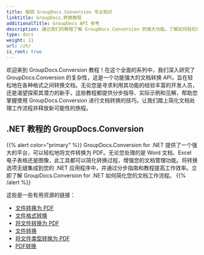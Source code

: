```yaml
---
title: 解锁 GroupDocs.Conversion 专业知识
linktitle: GroupDocs.转换教程
additionalTitle: GroupDocs API 参考
description: 通过我们的教程了解 GroupDocs.Conversion 的强大功能。了解如何轻松地在不同格式之间转换文档，以实现无缝工作流程集成。
type: docs
weight: 11
url: /zh/
is_root: true
---
```


欢迎来到 GroupDocs.Conversion 教程！在这个全面的系列中，我们深入研究了 GroupDocs.Conversion 的复杂性，这是一个功能强大的文档转换 API，旨在轻松地在各种格式之间转换文档。无论您是寻求利用其功能的经验丰富的开发人员，还是渴望探索其潜力的新手，这些教程都提供分步指导、实际示例和见解，帮助您掌握使用 GroupDocs.Conversion 进行文档转换的技巧。让我们踏上简化文档处理工作流程并释放新可能性的旅程。

## .NET 教程的 GroupDocs.Conversion
{{% alert color="primary" %}}
GroupDocs.Conversion for .NET 提供了一个强大的平台，可以轻松地将文件转换为 PDF。无论您处理的是 Word 文档、Excel 电子表格还是图像，此工具都可以简化转换过程，增强您的文档管理功能。将转换选项无缝集成到您的 .NET 应用程序中，并通过分步指南和教程提高工作效率。立即了解 GroupDocs.Conversion for .NET 如何简化您的文档工作流程。
{{% /alert %}}

这些是一些有用资源的链接：
 
- [文件转换为 PDF](./net/file-conversion-to-pdf/)
- [文件格式转换](./net/file-format-conversion-tutorials/)
- [将文件转换为 PDF](./net/convert-files-to-pdf/)
- [文件转换](./net/document-conversion/)
- [将文件类型转换为 PDF](./net/converting-file-types-to-pdf/)
- [PDF转换](./net/pdf-conversion/)